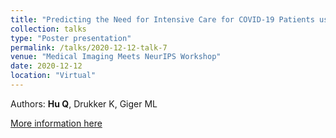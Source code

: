 ```yaml
---
title: "Predicting the Need for Intensive Care for COVID-19 Patients using Deep Learning on Chest Radiography"
collection: talks
type: "Poster presentation"
permalink: /talks/2020-12-12-talk-7
venue: "Medical Imaging Meets NeurIPS Workshop"
date: 2020-12-12
location: "Virtual"
---
```


Authors: <strong>Hu Q</strong>, Drukker K, Giger ML

[More information here](https://slideslive.com/38942996/predicting-the-need-for-intensive-care-for-covid19-patients-using-deep-learning-on-chest-radiography)